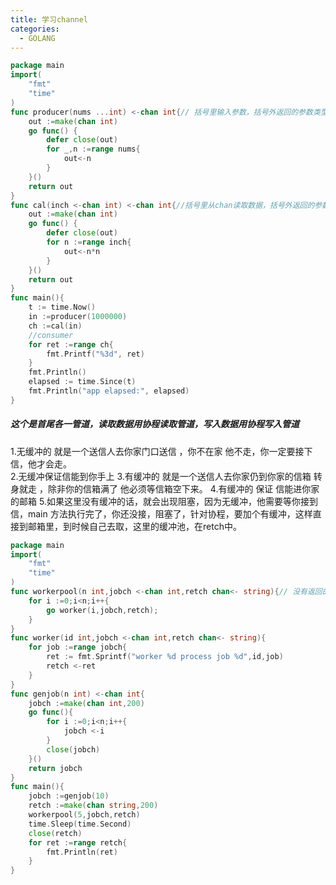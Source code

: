 ```yaml
---
title: 学习channel
categories:
  - GOLANG
---
```

```go
package main
import(
	"fmt"
	"time"
)
func producer(nums ...int) <-chan int{// 括号里输入参数，括号外返回的参数类型
	out :=make(chan int)
	go func() {
		defer close(out)
		for _,n :=range nums{
			out<-n
		}
	}()
	return out
}
func cal(inch <-chan int) <-chan int{//括号里从chan读取数据，括号外返回的参数类型
	out :=make(chan int)
	go func() {
		defer close(out)
		for n :=range inch{
			out<-n*n
		}
	}()
	return out
}
func main(){
	t := time.Now()
	in :=producer(1000000)
	ch :=cal(in)
	//consumer
	for ret :=range ch{
		fmt.Printf("%3d", ret)
	}
	fmt.Println()
	elapsed := time.Since(t)
    fmt.Println("app elapsed:", elapsed)
}
```

##### 这个是首尾各一管道，读取数据用协程读取管道，写入数据用协程写入管道  
1.无缓冲的  就是一个送信人去你家门口送信 ，你不在家 他不走，你一定要接下信，他才会走。  
2.无缓冲保证信能到你手上
3.有缓冲的 就是一个送信人去你家仍到你家的信箱 转身就走 ，除非你的信箱满了 他必须等信箱空下来。
4.有缓冲的 保证 信能进你家的邮箱
5.如果这里没有缓冲的话，就会出现阻塞，因为无缓冲，他需要等你接到信，main 方法执行完了，你还没接，阻塞了，针对协程，要加个有缓冲，这样直接到邮箱里，到时候自己去取，这里的缓冲池，在retch中。
```go
package main
import(
	"fmt"
	"time"
)
func workerpool(n int,jobch <-chan int,retch chan<- string){// 没有返回的参数，jobch 读取chan中的数据，retch 写数据到chan中
	for i :=0;i<n;i++{
		go worker(i,jobch,retch);
	}
}
func worker(id int,jobch <-chan int,retch chan<- string){
	for job :=range jobch{
		ret := fmt.Sprintf("worker %d process job %d",id,job)
		retch <-ret
	}
}
func genjob(n int) <-chan int{
	jobch :=make(chan int,200)
	go func(){
		for i :=0;i<n;i++{
			jobch <-i
		}
		close(jobch)
	}()
	return jobch
}
func main(){
	jobch :=genjob(10)
	retch :=make(chan string,200)
	workerpool(5,jobch,retch)
	time.Sleep(time.Second)
	close(retch)
	for ret :=range retch{
		fmt.Println(ret)
	}
}
```






